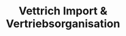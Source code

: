 ---
title: "Vettrich Import & Vertriebsorganisation"
url: /dornheim/vettrich-import-und-vertriebsorganisation/
shop: Großhandel
---